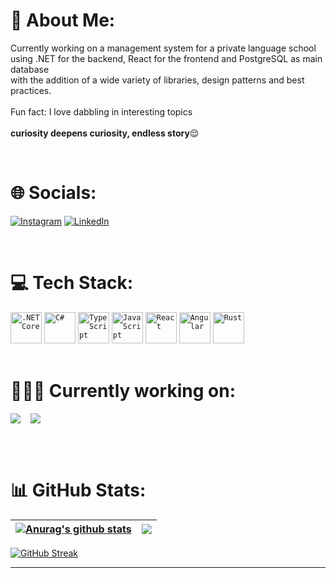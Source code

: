 # 💫 About Me:
Currently working on a management system for a private language school<br>using .NET for the backend, React for the frontend and PostgreSQL as main database<br>with the addition of a wide variety of libraries, design patterns and best practices.<br><br>Fun fact: I love dabbling in interesting topics<br><br>**curiosity deepens curiosity, endless story**😌<br>

<br/>

# 🌐 Socials: 
[![Instagram](https://img.shields.io/badge/Instagram-%23E4405F.svg?logo=Instagram&logoColor=white)](https://instagram.com/drozd_gabriel) [![LinkedIn](https://img.shields.io/badge/LinkedIn-%230077B5.svg?logo=linkedin&logoColor=white)](https://linkedin.com/in/drozd-gabriel)

<br/>

# 💻 Tech Stack:
<div align="left">
	<code><img width="50" src="https://user-images.githubusercontent.com/25181517/121405754-b4f48f80-c95d-11eb-8893-fc325bde617f.png" alt=".NET Core" title=".NET Core"/></code>
	<code><img width="50" src="https://user-images.githubusercontent.com/25181517/121405384-444d7300-c95d-11eb-959f-913020d3bf90.png" alt="C#" title="C#"/></code>
	<code><img width="50" src="https://user-images.githubusercontent.com/25181517/183890598-19a0ac2d-e88a-4005-a8df-1ee36782fde1.png" alt="TypeScript" title="TypeScript"/></code>
	<code><img width="50" src="https://user-images.githubusercontent.com/25181517/117447155-6a868a00-af3d-11eb-9cfe-245df15c9f3f.png" alt="JavaScript" title="JavaScript"/></code>
	<code><img width="50" src="https://user-images.githubusercontent.com/25181517/183897015-94a058a6-b86e-4e42-a37f-bf92061753e5.png" alt="React" title="React"/></code>
	<code><img width="50" src="https://user-images.githubusercontent.com/25181517/183890595-779a7e64-3f43-4634-bad2-eceef4e80268.png" alt="Angular" title="Angular"/></code>
	<code><img width="50" src="https://user-images.githubusercontent.com/25181517/192599922-3a8ceb1c-ff1d-40bc-b73c-99ea1182d8ad.png" alt="Rust" title="Rust"/></code>
</div>

<br/>

# 🧑🏽‍💻 Currently working on:

<div style="display: flex; gap: 1rem">
    <a href="https://github.com/gabrieldrozd/wisse-backend">
        <img align="center" src="https://github-readme-stats.vercel.app/api/pin/?username=gabrieldrozd&repo=wisse-backend&theme=radical&hide_border=true&border_radius=30" />
    </a>
    <a href="https://github.com/gabrieldrozd/wisse-frontend">
        <img align="center" src="https://github-readme-stats.vercel.app/api/pin/?username=gabrieldrozd&repo=wisse-frontend&theme=radical&hide_border=true&border_radius=30" />
    </a>
</div>

<br/><br/>

# 📊 GitHub Stats:

| <a href="https://github.com/gabrieldrozd"><img align="center" src="https://gabrieldrozd.vercel.app/api?username=gabrieldrozd&show_icons=true&include_all_commits=false&card_width=400&hide=stars&theme=dracula&hide_border=true" alt="Anurag's github stats" /></a> | <a href="https://github.com/gabrieldrozd"><img align="center" src="https://gabrieldrozd.vercel.app/api/top-langs/?username=gabrieldrozd&layout=compact&theme=dracula&hide_border=true" /></a> |
| ------------- | ------------- |

[![GitHub Streak](https://streak-stats.demolab.com?user=gabrieldrozd&theme=dracula&card_width=800&hide_border=true)](https://github.com/gabrieldrozd)

---
